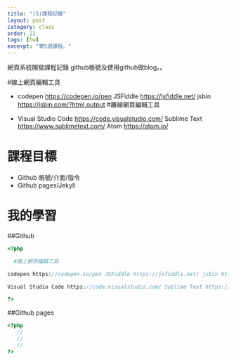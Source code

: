 ```yaml
---
title: "(5)課程記錄"
layout: post
category: class
order: 22
tags: [hw]
excerpt: "第5週課程。"
---
```


網頁系統開發課程記錄 github帳號及使用github做blog。。

#線上網頁編輯工具

- codepen https://codepen.io/pen JSFiddle https://jsfiddle.net/ jsbin https://jsbin.com/?html,output #離線網頁編輯工具

- Visual Studio Code https://code.visualstudio.com/ Sublime Text https://www.sublimetext.com/ Atom https://atom.io/

# 課程目標
- Github 帳號/介面/指令
- Github pages/Jekyll

# 我的學習

##Github


```php
<?php

  #線上網頁編輯工具

codepen https://codepen.io/pen JSFiddle https://jsfiddle.net/ jsbin https://jsbin.com/?html,output #離線網頁編輯工具

Visual Studio Code https://code.visualstudio.com/ Sublime Text https://www.sublimetext.com/ Atom https://atom.io/

?>
```
##Github pages

```php
<?php
   //
   //
   //
?>
```


[1]: https://github.com/        "GitHub"
[2]: https://pages.github.com/  "GitHub Pages"
[3]: https://jekyllrb.com/      "Jekyll"
[4]: http://markdown.tw         "Markdown文件"
[5]: http://dillinger.io/       "Dillinger"









